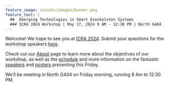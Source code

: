 ```yaml
---
feature_image: /assets/images/banner.png
feature_text: |
  ##  Emerging Technologies in Smart Exoskeleton Systems
  ### ICRA 2024 Workshop | May 17, 2024 9 AM - 12:30 PM | North G404
---
```


Welcome! We hope to see you at [ICRA 2024](http://ieee-icra.org/). Submit your questions for the workshop speakers [here](https://forms.gle/HwSw48vt2fKVvS5N8).

Check out our [About](../about) page to learn more about the objectives of our workshop, as well as the [schedule](../schedule) and more information on the fantastic [speakers](../speakerorg) and [posters](../posters) presenting this Friday.

We'll be meeting in North G404 on Friday morning, running 9 Am to 12:30 PM.